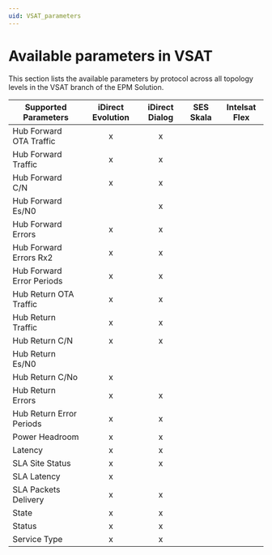 ```yaml
---
uid: VSAT_parameters
---
```


# Available parameters in VSAT

This section lists the available parameters by protocol across all topology levels in the VSAT branch of the EPM Solution.

| Supported Parameters | iDirect Evolution | iDirect Dialog | SES Skala | Intelsat Flex |
| --- | :---: | :---: | :---: | :---: |
| Hub Forward OTA Traffic           |x|x||
| Hub Forward Traffic               |x|x||
| Hub Forward C/N                   |x|x||
| Hub Forward Es/N0                 ||x||
| Hub Forward Errors                |x|x||
| Hub Forward Errors Rx2            |x|x||
| Hub Forward Error Periods         |x|x||
| Hub Return OTA Traffic            |x|x||
| Hub Return Traffic                |x|x||
| Hub Return C/N                    |x|x||
| Hub Return Es/N0                  ||||
| Hub Return C/No                   |x|||
| Hub Return Errors                 |x|x||
| Hub Return Error Periods          |x|x||
| Power Headroom                    |x|x||
| Latency                           |x|x||
| SLA Site Status                   |x|x||
| SLA Latency                       |x|||
| SLA Packets Delivery              |x|x||
| State                             |x|x||
| Status                            |x|x||
| Service Type                      |x|x||
